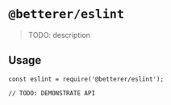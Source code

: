 # `@betterer/eslint`

> TODO: description

## Usage

```
const eslint = require('@betterer/eslint');

// TODO: DEMONSTRATE API
```
